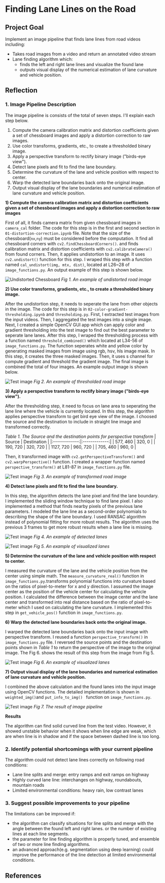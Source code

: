 # **Finding Lane Lines on the Road** 

Project Goal
---

Implement an image pipeline that finds lane lines from road videos including:
* Takes road images from a video and return an annotated video stream
* Lane finding algorithm which:
  * finds the left and right lane lines and visualize the found lane
  * outputs visual display of the numerical estimation of lane curvature and vehicle position.


Reflection
---

### 1. Image Pipeline Description

The image pipeline is consists of the total of seven steps. I'll explain each step below.

1) Compute the camera calibration matrix and distortion coefficients given a set of chessboard images and apply a distortion correction to raw images.
2) Use color transforms, gradients, etc., to create a thresholded binary image.
3) Apply a perspective transform to rectify binary image ("birds-eye view").
4) Detect lane pixels and fit to find the lane boundary.
5) Determine the curvature of the lane and vehicle position with respect to center.
6) Warp the detected lane boundaries back onto the original image.
7) Output visual display of the lane boundaries and numerical estimation of lane curvature and vehicle position.

**1) Compute the camera calibration matrix and distortion coefficients given a set of chessboard images and apply a distortion correction to raw images**

First of all, it finds camera matrix from given chessboard images in `camera_cal` folder. The code for this step is in the first and second section in `01-distortion-correction.ipynb` file. Note that the size of the chessboard(`nx`,`ny`) must be considered before the computation. It find all chessboard corners with `cv2.findChessboardCorners()`. and finds calibration matrix and distortion coefficients with `cv2.calibrateCamera()` from found corners. Then, it applies undistortion to an image. It uses `cv2.undistort()` function for this step. I wraped this step with a function named `cal_undistort(img, mtx, dist)`, located at L26~28 of `image_functions.py`. An output example of this step is shown below.

![Undistorted Chessboard](./output_images/img_pipeline_undistorted_road.png)
*Fig 1. An example of undistorted road image*

**2) Use color transforms, gradients, etc., to create a thresholded binary image.**

After the undistortion step, it needs to seperate the lane from other objects in the image. The code for this step is in `02-color-gradient-thresholding.ipynb` and `thresholding.py`. First, I extracted test images from the input videos. Then, I aggregated the test images into a single image. Next, I created a simple OpenCV GUI app which can apply color and gradient thresholding into the test image to find out the best parameter to seperate lane lanes.
After this step, I wraped the thresholding process with a function named `threshold_combined()` which located at L34-56 of `image_functions.py`. The function seperates white and yellow color by generating masked images from image using rgb, hsv, hls image mask. In this step, it creates the three masked images. Then, it uses s channel for compute gradient and threshold the gradient image. The final image is combined the total of four images. An example output image is shown below.

![Test image](./output_images/img_pipeline_thresholded.png)
*Fig 2. An example of thresholded road image*

**3) Apply a perspective transform to rectify binary image ("birds-eye view").**

After the thresholding step, it need to focus on lane area to seperating the lane line where the vehicle is currently located. In this step, the algorithm applies perspective transform to get bird eye view of the image.  I choosed the source and the destination to include in straight line image and transformed correctly.

*Table 1. The Source and the destination points for perspective transform*
| Source        | Destination   | 
|:-------------:|:-------------:| 
| 577, 460      | 320, 0        | 
| 190, 720      | 320, 720      |
| 1127, 720     | 960, 720      |
| 705, 460      | 960, 0        |

Then, it transformed image with `cv2.getPerspectiveTransform()` and `cv2.warpPerspective()` function. I created a wrapper function named `perspective_transform()` at L81-87 in `image_functions.py` file.

![Test image](./output_images/img_pipeline_perspective_transformed.png)
*Fig 3. An example of transformed road image*

**4) Detect lane pixels and fit to find the lane boundary.**

In this step, the algorithm detects the lane pixel and find the lane boundary. I implemented the sliding window technique to find lane pixel. I also implemented a method that finds nearby pixels of the previous lane parameters. I modeled the lane line as a second-order polynomials to describing the shape of the lane boundary. I used RANSAC algorithm instead of polynomial fitting for more robust results. The algorithm uses the previous 3 frames to get more robust results when a lane line is missing.

![Test image](./output_images/img_pipeline_lane_boundary.png)
*Fig 4. An example of detected lanes*

![Test image](./output_images/img_pipeline_lane_before_pt.png)
*Fig 5. An example of visualized lanes*

**5) Determine the curvature of the lane and vehicle position with respect to center.**

I measured the curvature of the lane and the vehicle position from the center using simple math. The `measure_curvature_real()` function in `image_functions.py`.transforms polynomial functions into curvature based on the ratios of pixel-to-meter for x and y direction.
I assumed the image center as the position of the vehicle center for calculating the vehicle position. I calculated the difference between the image center and the lane center and transformed into real distance based on the ratio of pixel-to-meter which I used on calculating the lane curvature. I implemented this step in `get_vehicle_pos()` function in `image_functions.py`.

**6) Warp the detected lane boundaries back onto the original image.**

I warped the detected lane boundaries back onto the input image with perspective transform. I reused a function `perspective_transform()` in `image_functions.py` file. I reversed the source points and the destination points shown in *Table 1* to return the perspective of the image to the original image. The Fig 6. shows the result of this step from the image from Fig 5.

![Test image](./output_images/img_pipeline_lane_warped.png)
*Fig 6. An example of visualized lanes*

**7) Output visual display of the lane boundaries and numerical estimation of lane curvature and vehicle position.**

I combined the above calculation and the found lanes into the input image using OpenCV functions. The detailed implementation is shown in `weighted_img()`and `put_info_to_img() ` function on `image_functions.py`.

![Test image](./output_images/img_pipeline_measure_curvature.png)
*Fig 7. The result of image pipeline*


**Results**

The algorithm can find solid curved line from the test video. However, it showed unstable behavior when it shows when line edge are weak, which are when line is in shadow and if the space between dashed line is too long.

### 2. Identify potential shortcomings with your current pipeline

The algorithm could not detect lane lines correctly on following road conditions:
* Lane line splits and merge: entry ramps and exit ramps on highway
* Highly curved lane line: interchanges on highway, roundabouts, mountain roads
* Limited environmental conditions: heavy rain, low contrast lanes

### 3. Suggest possible improvements to your pipeline

The limitations can be improved if:
* the algorithm can classify situations for line splits and merge with the angle between the found left and right lanes. or the number of existing lines at each line segments.
* the parameter for line finding algorithm is properly tuned, and ensemble of two or more line finding algorithms.
* an advanced approach(e.g. segmentation using deep learning) could improve the performance of the line detection at limited environmental conditions. 

References
---
[^1]: "In image processing applications, why do we convert from RGB to Grayscale?", Quora, https://www.quora.com/In-image-processing-applications-why-do-we-convert-from-RGB-to-Grayscale.

[image1]: ./resources/CarND-P1-Fig1.png "Image Pipeline"